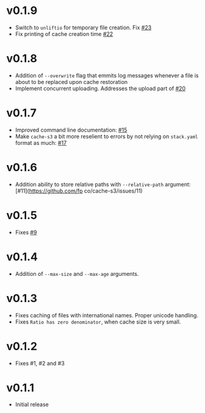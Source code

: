 # v0.1.9

* Switch to `unliftio` for temporary file creation. Fix [#23](https://github.com/fpco/cache-s3/issues/23)
* Fix printing of cache creation time [#22](https://github.com/fpco/cache-s3/pull/22)

# v0.1.8

* Addition of `--overwrite` flag that emmits log messages whenever a file is about to be replaced
  upon cache restoration
* Implement concurrent uploading. Addresses the upload part of [#20](https://github.com/fpco/cache-s3/issues/20)

# v0.1.7

* Improved command line documentation: [#15](https://github.com/fpco/cache-s3/issues/15)
* Make `cache-s3` a bit more reselient to errors by not relying on `stack.yaml` format as much: [#17](https://github.com/fpco/cache-s3/issues/17)

# v0.1.6

* Addition ability to store relative paths with `--relative-path` argument: [#11](https://github.com/fp
co/cache-s3/issues/11)

# v0.1.5

* Fixes [#9](https://github.com/fpco/cache-s3/issues/9)

# v0.1.4

* Addition of `--max-size` and `--max-age` arguments.

# v0.1.3

* Fixes caching of files with international names. Proper unicode handling.
* Fixes `Ratio has zero denominator`, when cache size is very small.

# v0.1.2

* Fixes #1, #2 and #3

# v0.1.1

* Initial release
